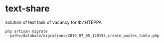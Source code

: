 # text-share
solution of test task of vacancy for ФИНТЕРРА

```
php artisan migrate 
--path=/database/migrations/2019_07_05_120154_create_pastes_table.php

```
